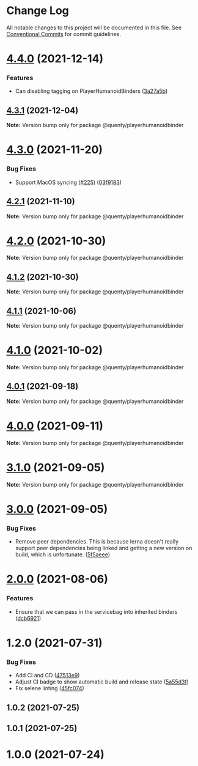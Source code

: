 # Change Log

All notable changes to this project will be documented in this file.
See [Conventional Commits](https://conventionalcommits.org) for commit guidelines.

# [4.4.0](https://github.com/Quenty/NevermoreEngine/compare/@quenty/playerhumanoidbinder@4.3.1...@quenty/playerhumanoidbinder@4.4.0) (2021-12-14)


### Features

* Can disabling tagging on PlayerHumanoidBinders ([3a27a5b](https://github.com/Quenty/NevermoreEngine/commit/3a27a5be7b0e39d26bb86c78316b7a29391c990b))





## [4.3.1](https://github.com/Quenty/NevermoreEngine/compare/@quenty/playerhumanoidbinder@4.3.0...@quenty/playerhumanoidbinder@4.3.1) (2021-12-04)

**Note:** Version bump only for package @quenty/playerhumanoidbinder





# [4.3.0](https://github.com/Quenty/NevermoreEngine/compare/@quenty/playerhumanoidbinder@4.2.1...@quenty/playerhumanoidbinder@4.3.0) (2021-11-20)


### Bug Fixes

* Support MacOS syncing ([#225](https://github.com/Quenty/NevermoreEngine/issues/225)) ([03f9183](https://github.com/Quenty/NevermoreEngine/commit/03f918392c6a5bdd33f8a17c38de371d1e06c67a))





## [4.2.1](https://github.com/Quenty/NevermoreEngine/compare/@quenty/playerhumanoidbinder@4.2.0...@quenty/playerhumanoidbinder@4.2.1) (2021-11-10)

**Note:** Version bump only for package @quenty/playerhumanoidbinder





# [4.2.0](https://github.com/Quenty/NevermoreEngine/compare/@quenty/playerhumanoidbinder@4.1.2...@quenty/playerhumanoidbinder@4.2.0) (2021-10-30)

**Note:** Version bump only for package @quenty/playerhumanoidbinder





## [4.1.2](https://github.com/Quenty/NevermoreEngine/compare/@quenty/playerhumanoidbinder@4.1.1...@quenty/playerhumanoidbinder@4.1.2) (2021-10-30)

**Note:** Version bump only for package @quenty/playerhumanoidbinder





## [4.1.1](https://github.com/Quenty/NevermoreEngine/compare/@quenty/playerhumanoidbinder@4.1.0...@quenty/playerhumanoidbinder@4.1.1) (2021-10-06)

**Note:** Version bump only for package @quenty/playerhumanoidbinder





# [4.1.0](https://github.com/Quenty/NevermoreEngine/compare/@quenty/playerhumanoidbinder@4.0.1...@quenty/playerhumanoidbinder@4.1.0) (2021-10-02)

**Note:** Version bump only for package @quenty/playerhumanoidbinder





## [4.0.1](https://github.com/Quenty/NevermoreEngine/compare/@quenty/playerhumanoidbinder@4.0.0...@quenty/playerhumanoidbinder@4.0.1) (2021-09-18)

**Note:** Version bump only for package @quenty/playerhumanoidbinder





# [4.0.0](https://github.com/Quenty/NevermoreEngine/compare/@quenty/playerhumanoidbinder@3.1.0...@quenty/playerhumanoidbinder@4.0.0) (2021-09-11)

**Note:** Version bump only for package @quenty/playerhumanoidbinder





# [3.1.0](https://github.com/Quenty/NevermoreEngine/compare/@quenty/playerhumanoidbinder@3.0.0...@quenty/playerhumanoidbinder@3.1.0) (2021-09-05)

**Note:** Version bump only for package @quenty/playerhumanoidbinder





# [3.0.0](https://github.com/Quenty/NevermoreEngine/compare/@quenty/playerhumanoidbinder@2.0.0...@quenty/playerhumanoidbinder@3.0.0) (2021-09-05)


### Bug Fixes

* Remove peer dependencies. This is because lerna doesn't really support peer dependencies being linked and getting a new version on build, which is unfortunate. ([5f5aeee](https://github.com/Quenty/NevermoreEngine/commit/5f5aeeea8de9975435309e53679f0ef7064f9dd0))





# [2.0.0](https://github.com/Quenty/NevermoreEngine/compare/@quenty/playerhumanoidbinder@1.2.0...@quenty/playerhumanoidbinder@2.0.0) (2021-08-06)


### Features

* Ensure that we can pass in the servicebag into inherited binders ([dcb6921](https://github.com/Quenty/NevermoreEngine/commit/dcb69211ffeee5e5a0bc5cd31a090c0e95dd2f96))





# 1.2.0 (2021-07-31)


### Bug Fixes

* Add CI and CD ([47513e9](https://github.com/Quenty/NevermoreEngine/commit/47513e9b568162707534af132396dd8756947dd3))
* Adjust CI badge to show automatic build and release state ([5a55d3f](https://github.com/Quenty/NevermoreEngine/commit/5a55d3f19bf8d66a760d67da9b56ed47fab74656))
* Fix selene linting ([45fc074](https://github.com/Quenty/NevermoreEngine/commit/45fc07489ee59127ac6582689f19a0e87c1e5b5a))



## 1.0.2 (2021-07-25)



## 1.0.1 (2021-07-25)



# 1.0.0 (2021-07-24)

